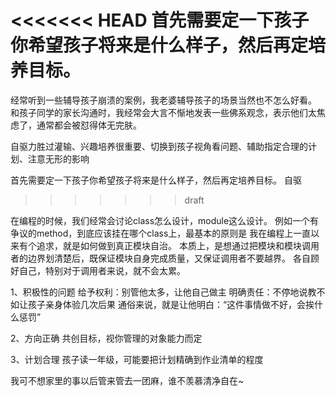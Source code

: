 <<<<<<< HEAD
首先需要定一下孩子你希望孩子将来是什么样子，然后再定培养目标。
=======
经常听到一些辅导孩子崩溃的案例，我老婆辅导孩子的场景当然也不怎么好看。  
和孩子同学的家长沟通时，我经常会大言不惭地发表一些佛系观念，表示他们太焦虑了，通常都会被怼得体无完肤。

自驱力胜过灌输、兴趣培养很重要、切换到孩子视角看问题、辅助指定合理的计划、注意无形的影响

首先需要定一下孩子你希望孩子将来是什么样子，然后再定培养目标。
自驱
>>>>>>> draft

在编程的时候，我们经常会讨论class怎么设计，module这么设计。
例如一个有争议的method，到底应该挂在哪个class上，最基本的原则是
我在编程上一直以来有个追求，就是如何做到真正模块自治。
本质上，是想通过把模块和模块调用者的边界划清楚后，既保证模块自身完成质量，又保证调用者不要越界。
各自顾好自己，特别对于调用者来说，就不会太累。  


1、积极性的问题
给予权利：别管他太多，让他自己做主
明确责任：不停地说教不如让孩子亲身体验几次后果
通俗来说，就是让他明白：“这件事情做不好，会挨什么惩罚”

2、方向正确
共创目标，视你管理的对象能力而定

3、计划合理
孩子读一年级，可能要把计划精确到作业清单的程度

我可不想家里的事以后管来管去一团麻，谁不羡慕清净自在~    